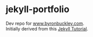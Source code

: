jekyll-portfolio
================

Dev repo for www.byronbuckley.com.  
Initially derived from this [Jekyll Tutorial](https://www.youtube.com/playlist?list=PLqGj3iMvMa4KQZUkRjfwMmTq_f1fbxerI).  
